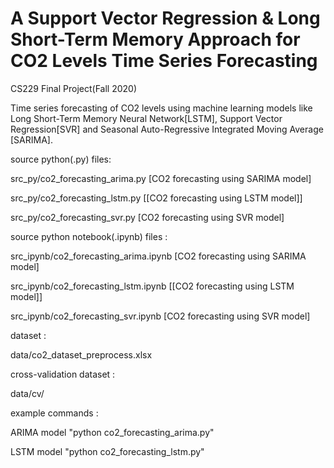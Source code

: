 # A Support Vector Regression & Long Short-Term Memory Approach for CO2 Levels Time Series Forecasting
CS229 Final Project(Fall 2020)

Time series forecasting of CO2 levels using machine learning models like Long Short-Term Memory
Neural Network[LSTM], Support Vector Regression[SVR] and Seasonal Auto-Regressive Integrated Moving Average [SARIMA].




source python(.py) files:

src_py/co2_forecasting_arima.py [CO2 forecasting using SARIMA model]

src_py/co2_forecasting_lstm.py [[CO2 forecasting using LSTM model]]

src_py/co2_forecasting_svr.py [CO2 forecasting using SVR model]



source python notebook(.ipynb) files :

src_ipynb/co2_forecasting_arima.ipynb [CO2 forecasting using SARIMA model]

src_ipynb/co2_forecasting_lstm.ipynb [[CO2 forecasting using LSTM model]]

src_ipynb/co2_forecasting_svr.ipynb [CO2 forecasting using SVR model]



dataset :

data/co2_dataset_preprocess.xlsx


cross-validation dataset :

data/cv/



example commands :

ARIMA model "python co2_forecasting_arima.py"

LSTM model "python co2_forecasting_lstm.py"

